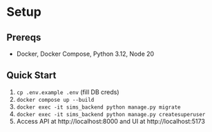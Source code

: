 # Setup
## Prereqs
- Docker, Docker Compose, Python 3.12, Node 20
## Quick Start
1. `cp .env.example .env` (fill DB creds)
2. `docker compose up --build`
3. `docker exec -it sims_backend python manage.py migrate`
4. `docker exec -it sims_backend python manage.py createsuperuser`
5. Access API at http://localhost:8000 and UI at http://localhost:5173
